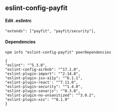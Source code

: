 ## eslint-config-payfit

#### Edit .eslintrc
```
"extends": ["payfit", "payfit/security"],
```

#### Dependencies
```
npm info "eslint-config-payfit" peerDependencies

{ 
"eslint": "^5.3.0",
"eslint-config-airbnb": "^17.1.0",
"eslint-plugin-import": "^2.14.0",
"eslint-plugin-jsx-a11y": "^6.1.1",
"eslint-plugin-react': "^7.11.0",
"eslint-plugin-security": "^1.4.0",
"eslint-plugin-sonarjs": "^0.3.0",
"eslint-plugin-no-unsanitized": "^3.0.2",
"eslint-plugin-xss": "^0.1.9"
}
```
